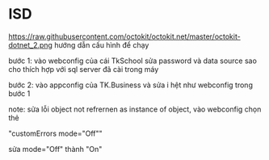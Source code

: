 # ISD

https://raw.githubusercontent.com/octokit/octokit.net/master/octokit-dotnet_2.png
hướng dẫn cấu hình để chạy

bước 1: vào webconfig của cái TkSchool sửa password và data source sao cho thích hợp với sql server đã cài trong máy

bước 2: vào appconfig của TK.Business và sửa i hệt như webconfig trong bước 1

note: sửa lỗi object not refrernen as instance of object, vào webconfig chọn thẻ 

"customErrors mode="Off""

sửa mode="Off" thành "On"

